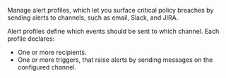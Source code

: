 Manage alert profiles, which let you surface critical policy breaches by sending alerts to channels, such as email, Slack, and JIRA.

Alert profiles define which events should be sent to which channel.
Each profile declares:

* One or more recipients.
* One or more triggers, that raise alerts by sending messages on the configured channel.

